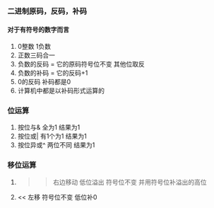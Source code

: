 ### 二进制原码，反码，补码
#### 对于有符号的数字而言
1. 0整数 1负数
2. 正数三码合一
3. 负数的反码 = 它的原码符号位不变 其他位取反
4. 负数的补码 = 它的反码+1
5. 0的反码 补码都是0
6. 计算机中都是以补码形式运算的

### 位运算
1. 按位与&    全为1 结果为1
2. 按位或|    有1个为1 结果为1
3. 按位异或^  两位不同 结果为1

### 移位运算
1. >> 右边移动 低位溢出 符号位不变 并用符号位补溢出的高位
2. << 左移 符号位不变 低位补0


